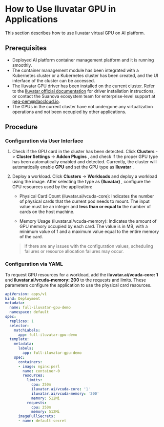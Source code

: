 # How to Use Iluvatar GPU in Applications

This section describes how to use Iluvatar virtual GPU on AI platform.

## Prerequisites

- Deployed AI platform container management platform and it is running smoothly.
- The container management module has been integrated with a Kubernetes cluster or a Kubernetes cluster has been created, and the UI interface of the cluster can be accessed.
- The Iluvatar GPU driver has been installed on the current cluster. Refer to the [Iluvatar official documentation](https://support.iluvatar.com/#/login) for driver installation instructions, or contact the Suanova ecosystem team for enterprise-level support at peg-pem@daocloud.io.
- The GPUs in the current cluster have not undergone any virtualization operations and not been occupied by other applications.

## Procedure

### Configuration via User Interface

1. Check if the GPU card in the cluster has been detected. Click __Clusters__ -> __Cluster Settings__ -> __Addon Plugins__ , and check if the proper GPU type has been automatically enabled and detected.
   Currently, the cluster will automatically enable __GPU__ and set the GPU type as __Iluvatar__ .

   

2. Deploy a workload. Click __Clusters__ -> __Workloads__ and deploy a workload using the image. After selecting the type as __(Iluvatar)__ , configure the GPU resources used by the application:
   
    - Physical Card Count (iluvatar.ai/vcuda-core): Indicates the number of physical cards that the current pod needs to mount. The input value must be an integer and **less than or equal to** the number of cards on the host machine.
   
    - Memory Usage (iluvatar.ai/vcuda-memory): Indicates the amount of GPU memory occupied by each card. The value is in MB, with a minimum value of 1 and a maximum value equal to the entire memory of the card.

   
    > If there are any issues with the configuration values, scheduling failures or resource allocation failures may occur.

### Configuration via YAML

To request GPU resources for a workload, add the __iluvatar.ai/vcuda-core: 1__ and __iluvatar.ai/vcuda-memory: 200__ to the requests and limits.
These parameters configure the application to use the physical card resources.

```yaml
apiVersion: apps/v1
kind: Deployment
metadata:
  name: full-iluvatar-gpu-demo
  namespace: default
spec:
  replicas: 1
  selector:
    matchLabels:
      app: full-iluvatar-gpu-demo
  template:
    metadata:
      labels:
        app: full-iluvatar-gpu-demo
    spec:
      containers:
      - image: nginx:perl
        name: container-0
        resources:
          limits:
            cpu: 250m
            iluvatar.ai/vcuda-core: '1'
            iluvatar.ai/vcuda-memory: '200'
            memory: 512Mi
          requests:
            cpu: 250m
            memory: 512Mi
      imagePullSecrets:
      - name: default-secret
```

